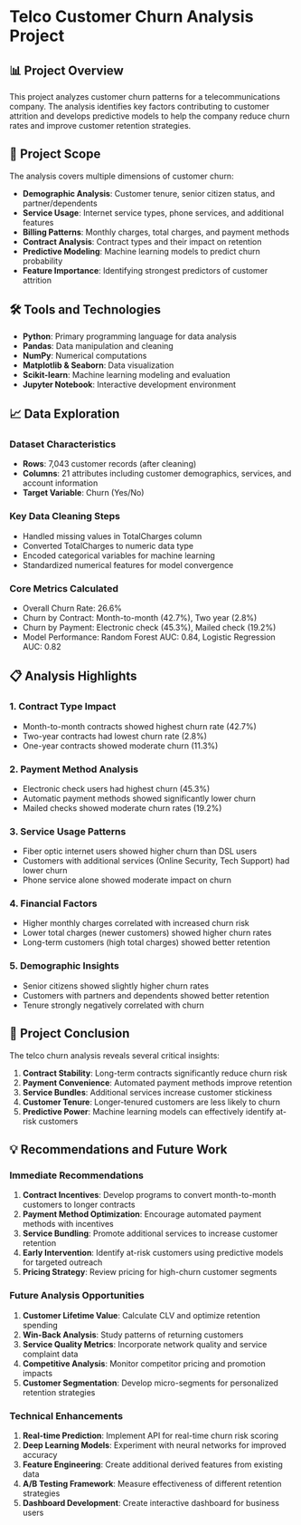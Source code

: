 # Telco Customer Churn Analysis Project

## 📊 Project Overview
This project analyzes customer churn patterns for a telecommunications company. The analysis identifies key factors contributing to customer attrition and develops predictive models to help the company reduce churn rates and improve customer retention strategies.

## 🎯 Project Scope
The analysis covers multiple dimensions of customer churn:
- **Demographic Analysis**: Customer tenure, senior citizen status, and partner/dependents
- **Service Usage**: Internet service types, phone services, and additional features
- **Billing Patterns**: Monthly charges, total charges, and payment methods
- **Contract Analysis**: Contract types and their impact on retention
- **Predictive Modeling**: Machine learning models to predict churn probability
- **Feature Importance**: Identifying strongest predictors of customer attrition

## 🛠️ Tools and Technologies
- **Python**: Primary programming language for data analysis
- **Pandas**: Data manipulation and cleaning
- **NumPy**: Numerical computations
- **Matplotlib & Seaborn**: Data visualization
- **Scikit-learn**: Machine learning modeling and evaluation
- **Jupyter Notebook**: Interactive development environment

## 📈 Data Exploration

### Dataset Characteristics
- **Rows**: 7,043 customer records (after cleaning)
- **Columns**: 21 attributes including customer demographics, services, and account information
- **Target Variable**: Churn (Yes/No)

### Key Data Cleaning Steps
- Handled missing values in TotalCharges column
- Converted TotalCharges to numeric data type
- Encoded categorical variables for machine learning
- Standardized numerical features for model convergence

### Core Metrics Calculated
- Overall Churn Rate: 26.6%
- Churn by Contract: Month-to-month (42.7%), Two year (2.8%)
- Churn by Payment: Electronic check (45.3%), Mailed check (19.2%)
- Model Performance: Random Forest AUC: 0.84, Logistic Regression AUC: 0.82

## 📋 Analysis Highlights

### 1. Contract Type Impact
- Month-to-month contracts showed highest churn rate (42.7%)
- Two-year contracts had lowest churn rate (2.8%)
- One-year contracts showed moderate churn (11.3%)

### 2. Payment Method Analysis
- Electronic check users had highest churn (45.3%)
- Automatic payment methods showed significantly lower churn
- Mailed checks showed moderate churn rates (19.2%)

### 3. Service Usage Patterns
- Fiber optic internet users showed higher churn than DSL users
- Customers with additional services (Online Security, Tech Support) had lower churn
- Phone service alone showed moderate impact on churn

### 4. Financial Factors
- Higher monthly charges correlated with increased churn risk
- Lower total charges (newer customers) showed higher churn rates
- Long-term customers (high total charges) showed better retention

### 5. Demographic Insights
- Senior citizens showed slightly higher churn rates
- Customers with partners and dependents showed better retention
- Tenure strongly negatively correlated with churn

## 🎯 Project Conclusion
The telco churn analysis reveals several critical insights:
1. **Contract Stability**: Long-term contracts significantly reduce churn risk
2. **Payment Convenience**: Automated payment methods improve retention
3. **Service Bundles**: Additional services increase customer stickiness
4. **Customer Tenure**: Longer-tenured customers are less likely to churn
5. **Predictive Power**: Machine learning models can effectively identify at-risk customers

## 💡 Recommendations and Future Work

### Immediate Recommendations
1. **Contract Incentives**: Develop programs to convert month-to-month customers to longer contracts
2. **Payment Method Optimization**: Encourage automated payment methods with incentives
3. **Service Bundling**: Promote additional services to increase customer retention
4. **Early Intervention**: Identify at-risk customers using predictive models for targeted outreach
5. **Pricing Strategy**: Review pricing for high-churn customer segments

### Future Analysis Opportunities
1. **Customer Lifetime Value**: Calculate CLV and optimize retention spending
2. **Win-Back Analysis**: Study patterns of returning customers
3. **Service Quality Metrics**: Incorporate network quality and service complaint data
4. **Competitive Analysis**: Monitor competitor pricing and promotion impacts
5. **Customer Segmentation**: Develop micro-segments for personalized retention strategies

### Technical Enhancements
1. **Real-time Prediction**: Implement API for real-time churn risk scoring
2. **Deep Learning Models**: Experiment with neural networks for improved accuracy
3. **Feature Engineering**: Create additional derived features from existing data
4. **A/B Testing Framework**: Measure effectiveness of different retention strategies
5. **Dashboard Development**: Create interactive dashboard for business users
